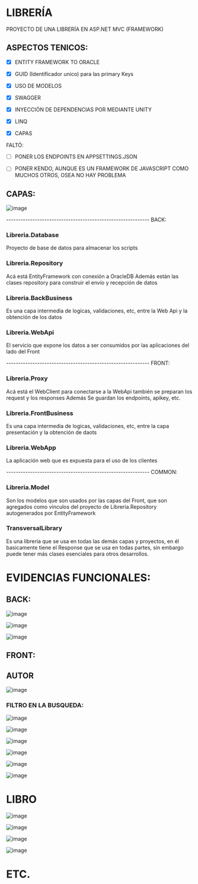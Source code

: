 # LIBRERÍA

PROYECTO DE UNA LIBRERÍA EN ASP.NET MVC (FRAMEWORK)

## ASPECTOS TENICOS:

- [x] ENTITY FRAMEWORK TO ORACLE

- [x] GUID (Identificador unico) para las primary Keys

- [x] USO DE MODELOS

- [x] SWAGGER

- [x] INYECCIÓN DE DEPENDENCIAS POR MEDIANTE UNITY

- [x] LINQ

- [x] CAPAS

FALTÓ:

- [ ] PONER LOS ENDPOINTS EN APPSETTINGS.JSON

- [ ] PONER KENDO, AUNQUE ES UN FRAMEWORK DE JAVASCRIPT COMO MUCHOS OTROS, OSEA NO HAY PROBLEMA

## CAPAS:

![image](https://user-images.githubusercontent.com/10767482/124768679-7ae7c080-defe-11eb-9045-a3b7c7b89bd3.png)

------------------------------------------------------------ BACK:

### **Libreria.Database**

Proyecto de base de datos para almacenar los scripts

### **Libreria.Repository**

Acá está EntityFramework con conexión a OracleDB
Además están las clases repository para construir el envío y recepción de datos

### **Libreria.BackBusiness**

Es una capa intermedia de logicas, validaciones, etc, entre la Web Api y la obtención de los datos

### **Libreria.WebApi**

El servicio que expone los datos a ser consumidos por las aplicaciones del lado del Front

------------------------------------------------------------ FRONT:

### **Libreria.Proxy**

Acá está el WebClient para conectarse a la WebApi
también se preparan los request y los responses
Además Se guardan los endpoints, apikey, etc.

### **Libreria.FrontBusiness**

Es una capa intermedia de logicas, validaciones, etc, entre la capa presentación y la obtención de daots

### **Libreria.WebApp**

La aplicación web que es expuesta para el uso de los clientes

------------------------------------------------------------ COMMON:

### **Libreria.Model**

Son los modelos que son usados por las capas del Front, que son agregados como vinculos del proyecto
de Libreria.Repository autogenerados por EntityFramework

### **TransversalLibrary**

Es una librería que se usa en todas las demás capas y proyectos, en él basicamente tiene el Response<T> que se usa
en todas partes, sin embargo puede tener más clases esenciales para otros desarrollos.

# EVIDENCIAS FUNCIONALES:
  
## BACK:
  
![image](https://user-images.githubusercontent.com/10767482/124770877-4ffe6c00-df00-11eb-98d5-8e9865092c9a.png)

![image](https://user-images.githubusercontent.com/10767482/124766163-470b9b80-defc-11eb-95a9-151bbb416f59.png)

![image](https://user-images.githubusercontent.com/10767482/124766323-702c2c00-defc-11eb-9a5b-e62eb33956b7.png)
  
## FRONT:
  
  ## AUTOR
  
![image](https://user-images.githubusercontent.com/10767482/124765506-a4ebb380-defb-11eb-8735-cf17052bb07d.png)

 ### FILTRO EN LA BUSQUEDA:
  
![image](https://user-images.githubusercontent.com/10767482/124765766-ea0fe580-defb-11eb-820e-8b2264f56939.png)
  
![image](https://user-images.githubusercontent.com/10767482/124768939-b1254000-defe-11eb-92a3-b0c04424747b.png)

![image](https://user-images.githubusercontent.com/10767482/124765863-03189680-defc-11eb-8b0b-d231d9330c1e.png)
  
![image](https://user-images.githubusercontent.com/10767482/124765629-c482dc00-defb-11eb-9202-56a59fc94db0.png)

![image](https://user-images.githubusercontent.com/10767482/124767633-9a321e00-defd-11eb-8087-cb0b64c42b31.png)

![image](https://user-images.githubusercontent.com/10767482/124767699-a9b16700-defd-11eb-892e-21c23a979479.png)

# LIBRO
  
![image](https://user-images.githubusercontent.com/10767482/124768141-0876e080-defe-11eb-943d-a8efea2a3c91.png)

![image](https://user-images.githubusercontent.com/10767482/124768296-2b08f980-defe-11eb-9b18-90e17ba9b199.png)

![image](https://user-images.githubusercontent.com/10767482/124768349-352af800-defe-11eb-9756-6ab3c615343f.png)
  
![image](https://user-images.githubusercontent.com/10767482/124767914-d49bbb00-defd-11eb-86f0-81758c286e36.png)

 # ETC.



